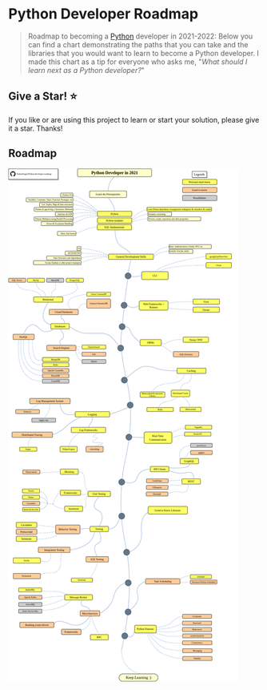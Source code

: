 # Python Developer Roadmap

> Roadmap to becoming a [Python](https://www.python.org/) developer in 2021-2022:
Below you can find a chart demonstrating the paths that you can take and the libraries that you would want to learn to become a Python developer. I made this chart as a tip for everyone who asks me, "*What should I learn next as a Python developer?*"



## Give a Star! :star:

If you like or are using this project to learn or start your solution, please give it a star. Thanks!

## Roadmap

![Roadmap](./python-developer-roadmap.png)

